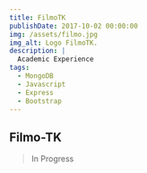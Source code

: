 ```yaml
---
title: FilmoTK
publishDate: 2017-10-02 00:00:00
img: /assets/filmo.jpg
img_alt: Logo FilmoTK.
description: |
  Academic Experience
tags:
  - MongoDB
  - Javascript
  - Express
  - Bootstrap
---
```



## Filmo-TK

> In Progress
